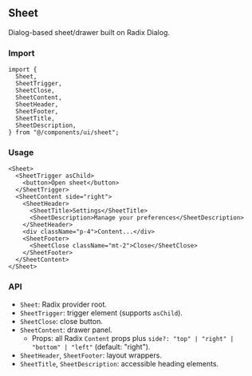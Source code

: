 ## Sheet

Dialog-based sheet/drawer built on Radix Dialog.

### Import
```tsx
import {
  Sheet,
  SheetTrigger,
  SheetClose,
  SheetContent,
  SheetHeader,
  SheetFooter,
  SheetTitle,
  SheetDescription,
} from "@/components/ui/sheet";
```

### Usage
```tsx
<Sheet>
  <SheetTrigger asChild>
    <button>Open sheet</button>
  </SheetTrigger>
  <SheetContent side="right">
    <SheetHeader>
      <SheetTitle>Settings</SheetTitle>
      <SheetDescription>Manage your preferences</SheetDescription>
    </SheetHeader>
    <div className="p-4">Content...</div>
    <SheetFooter>
      <SheetClose className="mt-2">Close</SheetClose>
    </SheetFooter>
  </SheetContent>
</Sheet>
```

### API
- `Sheet`: Radix provider root.
- `SheetTrigger`: trigger element (supports `asChild`).
- `SheetClose`: close button.
- `SheetContent`: drawer panel.
  - Props: all Radix `Content` props plus `side?: "top" | "right" | "bottom" | "left"` (default: "right").
- `SheetHeader`, `SheetFooter`: layout wrappers.
- `SheetTitle`, `SheetDescription`: accessible heading elements.

